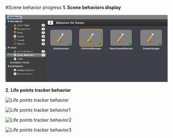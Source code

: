 #Scene behavior progress
**1. Scene behaviors display**

![Scene2 behaviors](Scene2scenebehaviors.png)

**2. Life points tracker behavior**

![Life points tracker behavior](Scene2lifepointmanager.png)

![Life points tracker behavior1](Scene2Lifepoint1.png)

![Life points tracker behavior2](Scene2lifepoint2.png)

![Life points tracker behavior3](Scene2lifepoint3.png)
